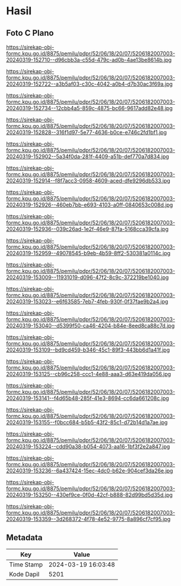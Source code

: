 # Hasil

## Foto C Plano

https://sirekap-obj-formc.kpu.go.id/8875/pemilu/pdpr/52/06/18/20/07/5206182007003-20240319-152710--d96cbb3a-c55d-479c-ad0b-4ae13be8614b.jpg

https://sirekap-obj-formc.kpu.go.id/8875/pemilu/pdpr/52/06/18/20/07/5206182007003-20240319-152722--a3b5af03-c30c-4042-a0b4-d7b30ac3f69a.jpg

https://sirekap-obj-formc.kpu.go.id/8875/pemilu/pdpr/52/06/18/20/07/5206182007003-20240319-152734--12cbb4a5-859c-4875-bc66-9617add82e48.jpg

https://sirekap-obj-formc.kpu.go.id/8875/pemilu/pdpr/52/06/18/20/07/5206182007003-20240319-152828--316f1d97-5e77-4636-b0ce-e746c2fd1bf1.jpg

https://sirekap-obj-formc.kpu.go.id/8875/pemilu/pdpr/52/06/18/20/07/5206182007003-20240319-152902--5a34f0da-281f-4409-a51b-def770a7d834.jpg

https://sirekap-obj-formc.kpu.go.id/8875/pemilu/pdpr/52/06/18/20/07/5206182007003-20240319-152914--f8f7acc3-0958-4609-aced-dfe9296db533.jpg

https://sirekap-obj-formc.kpu.go.id/8875/pemilu/pdpr/52/06/18/20/07/5206182007003-20240319-152926--460eb7bb-e693-4103-a0ff-0840653c008d.jpg

https://sirekap-obj-formc.kpu.go.id/8875/pemilu/pdpr/52/06/18/20/07/5206182007003-20240319-152936--039c26ad-1e2f-46e9-87fa-5168cca39cfa.jpg

https://sirekap-obj-formc.kpu.go.id/8875/pemilu/pdpr/52/06/18/20/07/5206182007003-20240319-152959--49078545-b9eb-4b59-8ff2-530381a0114c.jpg

https://sirekap-obj-formc.kpu.go.id/8875/pemilu/pdpr/52/06/18/20/07/5206182007003-20240319-153009--11931019-d096-47f2-8c9c-372219be1040.jpg

https://sirekap-obj-formc.kpu.go.id/8875/pemilu/pdpr/52/06/18/20/07/5206182007003-20240319-153023--e6f63585-7eb7-4feb-930f-0f37fae9b2a4.jpg

https://sirekap-obj-formc.kpu.go.id/8875/pemilu/pdpr/52/06/18/20/07/5206182007003-20240319-153040--d5399f50-ca46-4204-b84e-8eed8ca88c7d.jpg

https://sirekap-obj-formc.kpu.go.id/8875/pemilu/pdpr/52/06/18/20/07/5206182007003-20240319-153109--bd9cd459-b346-45c1-89f3-443bb6d1a41f.jpg

https://sirekap-obj-formc.kpu.go.id/8875/pemilu/pdpr/52/06/18/20/07/5206182007003-20240319-153125--cb96c258-ccc1-4e88-aaa3-d63e419da056.jpg

https://sirekap-obj-formc.kpu.go.id/8875/pemilu/pdpr/52/06/18/20/07/5206182007003-20240319-153141--f4d65b48-285f-41e3-8694-cc6da661208c.jpg

https://sirekap-obj-formc.kpu.go.id/8875/pemilu/pdpr/52/06/18/20/07/5206182007003-20240319-153155--f0bcc684-b5b5-43f2-85c1-d72b14d1a7ae.jpg

https://sirekap-obj-formc.kpu.go.id/8875/pemilu/pdpr/52/06/18/20/07/5206182007003-20240319-153224--cdd90a38-b054-4073-aa16-1bf3f2e2a847.jpg

https://sirekap-obj-formc.kpu.go.id/8875/pemilu/pdpr/52/06/18/20/07/5206182007003-20240319-153236--6a437424-15ec-4dc0-b62e-904cef3da26e.jpg

https://sirekap-obj-formc.kpu.go.id/8875/pemilu/pdpr/52/06/18/20/07/5206182007003-20240319-153250--430ef9ce-0f0d-42cf-b888-82d99bd5d35d.jpg

https://sirekap-obj-formc.kpu.go.id/8875/pemilu/pdpr/52/06/18/20/07/5206182007003-20240319-153359--3d268372-4f78-4e52-9775-8a896cf7cf95.jpg


## Metadata

| Key        | Value               |
| ---------- | ------------------- |
| Time Stamp | 2024-03-19 16:03:48 |
| Kode Dapil | 5201                |



